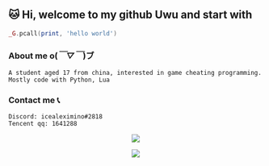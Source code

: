 ## 🐱 Hi, welcome to my github Uwu and start with
```lua
_G.pcall(print, 'hello world')
```
### About me o(*￣▽￣*)ブ
    A student aged 17 from china, interested in game cheating programming. Mostly code with Python, Lua 
### Contact me 📞
    Discord: icealeximino#2818
    Tencent qq: 1641288

<div align="center"> <img src="https://activity-graph.herokuapp.com/graph?username=icealeximino&theme=xcode" /> </div>



<p>
    <div align="center"> <img src="https://github.com/icealeximino/icealeximino/blob/main/101790864_p0.jpg?raw=true"> </div>
</p>


